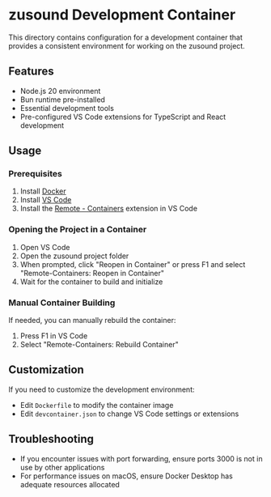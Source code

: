 # zusound Development Container

This directory contains configuration for a development container that provides a consistent environment for working on the zusound project.

## Features

- Node.js 20 environment
- Bun runtime pre-installed
- Essential development tools
- Pre-configured VS Code extensions for TypeScript and React development

## Usage

### Prerequisites

1. Install [Docker](https://www.docker.com/products/docker-desktop/)
2. Install [VS Code](https://code.visualstudio.com/)
3. Install the [Remote - Containers](https://marketplace.visualstudio.com/items?itemName=ms-vscode-remote.remote-containers) extension in VS Code

### Opening the Project in a Container

1. Open VS Code
2. Open the zusound project folder
3. When prompted, click "Reopen in Container" or press F1 and select "Remote-Containers: Reopen in Container"
4. Wait for the container to build and initialize

### Manual Container Building

If needed, you can manually rebuild the container:

1. Press F1 in VS Code
2. Select "Remote-Containers: Rebuild Container"

## Customization

If you need to customize the development environment:

- Edit `Dockerfile` to modify the container image
- Edit `devcontainer.json` to change VS Code settings or extensions

## Troubleshooting

- If you encounter issues with port forwarding, ensure ports 3000 is not in use by other applications
- For performance issues on macOS, ensure Docker Desktop has adequate resources allocated
